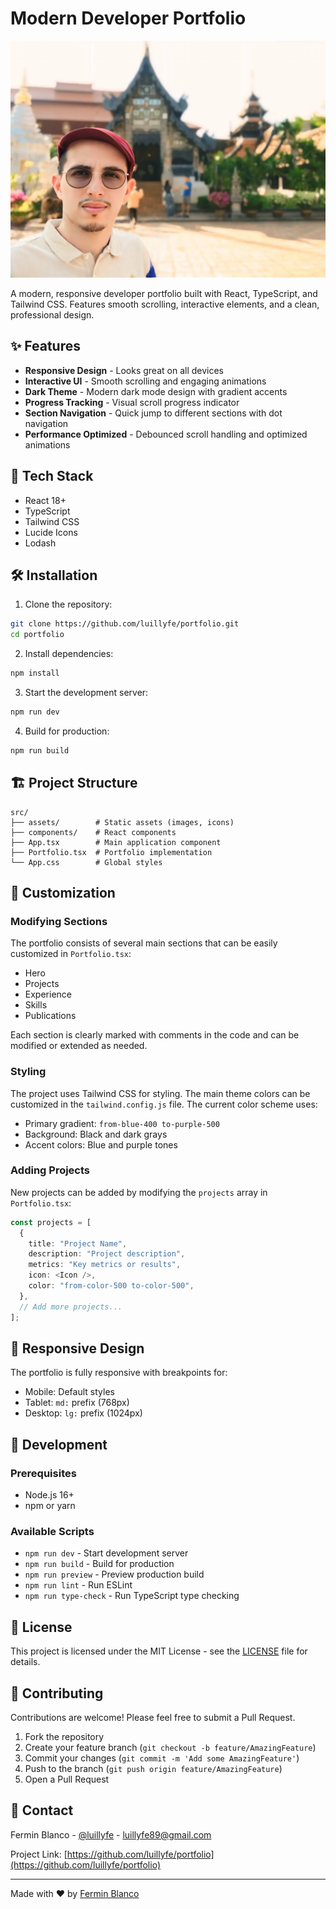 # Modern Developer Portfolio

![Portfolio Preview](/profile.png)

A modern, responsive developer portfolio built with React, TypeScript, and Tailwind CSS. Features smooth scrolling, interactive elements, and a clean, professional design.

## ✨ Features

- **Responsive Design** - Looks great on all devices
- **Interactive UI** - Smooth scrolling and engaging animations
- **Dark Theme** - Modern dark mode design with gradient accents
- **Progress Tracking** - Visual scroll progress indicator
- **Section Navigation** - Quick jump to different sections with dot navigation
- **Performance Optimized** - Debounced scroll handling and optimized animations

## 🚀 Tech Stack

- React 18+
- TypeScript
- Tailwind CSS
- Lucide Icons
- Lodash

## 🛠️ Installation

1. Clone the repository:

```bash
git clone https://github.com/luillyfe/portfolio.git
cd portfolio
```

2. Install dependencies:

```bash
npm install
```

3. Start the development server:

```bash
npm run dev
```

4. Build for production:

```bash
npm run build
```

## 🏗️ Project Structure

```
src/
├── assets/        # Static assets (images, icons)
├── components/    # React components
├── App.tsx        # Main application component
├── Portfolio.tsx  # Portfolio implementation
└── App.css        # Global styles
```

## 🎨 Customization

### Modifying Sections

The portfolio consists of several main sections that can be easily customized in `Portfolio.tsx`:

- Hero
- Projects
- Experience
- Skills
- Publications

Each section is clearly marked with comments in the code and can be modified or extended as needed.

### Styling

The project uses Tailwind CSS for styling. The main theme colors can be customized in the `tailwind.config.js` file. The current color scheme uses:

- Primary gradient: `from-blue-400 to-purple-500`
- Background: Black and dark grays
- Accent colors: Blue and purple tones

### Adding Projects

New projects can be added by modifying the `projects` array in `Portfolio.tsx`:

```typescript
const projects = [
  {
    title: "Project Name",
    description: "Project description",
    metrics: "Key metrics or results",
    icon: <Icon />,
    color: "from-color-500 to-color-500",
  },
  // Add more projects...
];
```

## 📱 Responsive Design

The portfolio is fully responsive with breakpoints for:

- Mobile: Default styles
- Tablet: `md:` prefix (768px)
- Desktop: `lg:` prefix (1024px)

## 🔧 Development

### Prerequisites

- Node.js 16+
- npm or yarn

### Available Scripts

- `npm run dev` - Start development server
- `npm run build` - Build for production
- `npm run preview` - Preview production build
- `npm run lint` - Run ESLint
- `npm run type-check` - Run TypeScript type checking

## 📝 License

This project is licensed under the MIT License - see the [LICENSE](LICENSE) file for details.

## 🤝 Contributing

Contributions are welcome! Please feel free to submit a Pull Request.

1. Fork the repository
2. Create your feature branch (`git checkout -b feature/AmazingFeature`)
3. Commit your changes (`git commit -m 'Add some AmazingFeature'`)
4. Push to the branch (`git push origin feature/AmazingFeature`)
5. Open a Pull Request

## 📧 Contact

Fermin Blanco - [@luillyfe](https://twitter.com/luillyfe) - luillyfe89@gmail.com

Project Link: [https://github.com/luillyfe/portfolio](https://github.com/luillyfe/portfolio)

---

Made with ❤️ by [Fermin Blanco](https://github.com/luillyfe)
